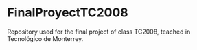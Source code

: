 # FinalProyectTC2008
Repository used for the final project of class TC2008, teached in Tecnológico de Monterrey.
